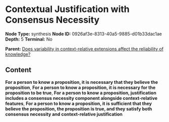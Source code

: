 # Contextual Justification with Consensus Necessity

**Node Type:** synthesis
**Node ID:** 0926af3e-8313-40a5-9885-d01b33dac1ae
**Depth:** 5
**Terminal:** No

**Parent:** [Does variability in context-relative extensions affect the reliability of knowledge?](does-variability-in-context-relative-extensions-affect-the-reliability-of-knowledge-antithesis-9c99fbd0-7f57-4af4-80a4-1d04984a40ab.md)

## Content

**For a person to know a proposition, it is necessary that they believe the proposition**, **For a person to know a proposition, it is necessary for the proposition to be true**, **For a person to know a proposition, justification includes a consensus necessity component alongside context-relative features**, **For a person to know a proposition, it is sufficient that they believe the proposition, the proposition is true, and they satisfy both consensus necessity and context-relative justification**
